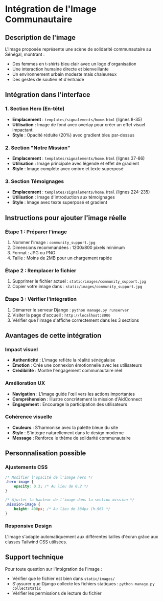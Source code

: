 # Intégration de l'Image Communautaire

## Description de l'image
L'image proposée représente une scène de solidarité communautaire au Sénégal, montrant :
- Des femmes en t-shirts bleu clair avec un logo d'organisation
- Une interaction humaine directe et bienveillante
- Un environnement urbain modeste mais chaleureux
- Des gestes de soutien et d'entraide

## Intégration dans l'interface

### 1. Section Hero (En-tête)
- **Emplacement** : `templates/signalements/home.html` (lignes 8-35)
- **Utilisation** : Image de fond avec overlay pour créer un effet visuel impactant
- **Style** : Opacité réduite (20%) avec gradient bleu par-dessus

### 2. Section "Notre Mission"
- **Emplacement** : `templates/signalements/home.html` (lignes 37-86)
- **Utilisation** : Image principale avec légende et effet de gradient
- **Style** : Image complète avec ombre et texte superposé

### 3. Section Témoignages
- **Emplacement** : `templates/signalements/home.html` (lignes 224-235)
- **Utilisation** : Image d'introduction aux témoignages
- **Style** : Image avec texte superposé et gradient

## Instructions pour ajouter l'image réelle

### Étape 1 : Préparer l'image
1. Nommer l'image : `community_support.jpg`
2. Dimensions recommandées : 1200x800 pixels minimum
3. Format : JPG ou PNG
4. Taille : Moins de 2MB pour un chargement rapide

### Étape 2 : Remplacer le fichier
1. Supprimer le fichier actuel : `static/images/community_support.jpg`
2. Copier votre image dans : `static/images/community_support.jpg`

### Étape 3 : Vérifier l'intégration
1. Démarrer le serveur Django : `python manage.py runserver`
2. Visiter la page d'accueil : `http://localhost:8000`
3. Vérifier que l'image s'affiche correctement dans les 3 sections

## Avantages de cette intégration

### Impact visuel
- **Authenticité** : L'image reflète la réalité sénégalaise
- **Émotion** : Crée une connexion émotionnelle avec les utilisateurs
- **Crédibilité** : Montre l'engagement communautaire réel

### Amélioration UX
- **Navigation** : L'image guide l'œil vers les actions importantes
- **Compréhension** : Illustre concrètement la mission d'AidConnect
- **Engagement** : Encourage la participation des utilisateurs

### Cohérence visuelle
- **Couleurs** : S'harmonise avec la palette bleue du site
- **Style** : S'intègre naturellement dans le design moderne
- **Message** : Renforce le thème de solidarité communautaire

## Personnalisation possible

### Ajustements CSS
```css
/* Modifier l'opacité de l'image hero */
.hero-image {
    opacity: 0.3; /* Au lieu de 0.2 */
}

/* Ajuster la hauteur de l'image dans la section mission */
.mission-image {
    height: 400px; /* Au lieu de 384px (h-96) */
}
```

### Responsive Design
L'image s'adapte automatiquement aux différentes tailles d'écran grâce aux classes Tailwind CSS utilisées.

## Support technique

Pour toute question sur l'intégration de l'image :
- Vérifier que le fichier est bien dans `static/images/`
- S'assurer que Django collecte les fichiers statiques : `python manage.py collectstatic`
- Vérifier les permissions de lecture du fichier
